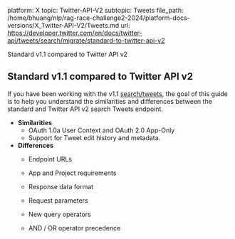 platform: X
topic: Twitter-API-V2
subtopic: Tweets
file_path: /home/bhuang/nlp/rag-race-challenge2-2024/platform-docs-versions/X_Twitter-API-V2/Tweets.md
url: https://developer.twitter.com/en/docs/twitter-api/tweets/search/migrate/standard-to-twitter-api-v2

Standard v1.1 compared to Twitter API v2

## Standard v1.1 compared to Twitter API v2

If you have been working with the v1.1 [search/tweets](https://developer.twitter.com/en/docs/twitter-api/v1/tweets/search/overview), the goal of this guide is to help you understand the similarities and differences between the standard and Twitter API v2 search Tweets endpoint.

* **Similarities**
    * OAuth 1.0a User Context and OAuth 2.0 App-Only
    * Support for Tweet edit history and metadata. 
* **Differences**
    * Endpoint URLs
    * App and Project requirements
    * Response data format
    * Request parameters
    * New query operators  
        
    * AND / OR operator precedence